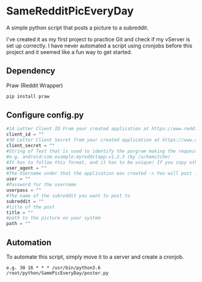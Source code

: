 # SameRedditPicEveryDay
A simple python script that posts a picture to a subreddit.

I've created it as my first project to practice Git and check if my vServer is set up correctly. I have never automated a script using cronjobs before this project and it seemed like a fun way to get started. 

## Dependency

Praw (Reddit Wrapper) 

```bash
pip install praw
```
## Configure config.py

```python
#14 Letter Client ID From your created application at https://www.reddit.com/prefs/apps
client_id = ""
#30 Letter Client Secret from your created application at https://www.reddit.com/prefs/apps
client_secret = ""
#String of Text that is used to identify the porgram making the requests
#e.g. android:com.example.myredditapp:v1.2.3 (by /u/kemitche)
#It has to follow this format, and it has to be unique! If you copy other user agents, you will get banned!
user_agent = ""
#The Username under that the application was created -> You will post from this account!
user = ""
#Password for the username
userpass = ""
#The name of the subreddit you want to post to
subreddit = ""
#title of the post
title = ""
#path to the picture on your system
path = ""
```

## Automation
To automate this script, simply move it to a server and create a cronjob. 
```cron
e.g. 30 16 * * * /usr/bin/python3.6 /root/python/SamePicEveryDay/poster.py
```
